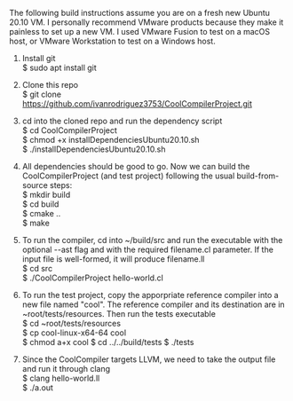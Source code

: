 The following build instructions assume you are on a fresh new Ubuntu 20.10 VM. I personally recommend VMware products because they make it painless to set up a new VM. I used VMware Fusion to test on a macOS host, or VMware Workstation to test on a Windows host. 

1. Install git <br/>
  $ sudo apt install git <br/>

2. Clone this repo  <br/>
  $ git clone https://github.com/ivanrodriguez3753/CoolCompilerProject.git <br/>
  
3. cd into the cloned repo and run the dependency script <br/>
  $ cd CoolCompilerProject <br/>
  $ chmod +x installDependenciesUbuntu20.10.sh <br/>
  $ ./installDependenciesUbuntu20.10.sh <br/>
  
4. All dependencies should be good to go. Now we can build the CoolCompilerProject (and test project) following the usual build-from-source steps: <br/>
  $ mkdir build <br/>
  $ cd build <br/>
  $ cmake .. <br/>
  $ make <br/>
  
5. To run the compiler, cd into ~/build/src and run the executable with the optional --ast flag and with the required filename.cl parameter. If the input file is well-formed, it will produce filename.ll <br/>
  $ cd src <br/>
  $ ./CoolCompilerProject hello-world.cl <br/>

6. To run the test project, copy the apporpriate reference compiler into a new file named "cool". The reference compiler and its destination are in ~root/tests/resources. Then run the tests executable <br/>
  $ cd ~root/tests/resources <br/>
  $ cp cool-linux-x64-64 cool <br/>
  $ chmod a+x cool
  $ cd ../../build/tests
  $ ./tests

7. Since the CoolCompiler targets LLVM, we need to take the output file and run it through clang <br/>
  $ clang hello-world.ll <br/>
  $ ./a.out <br/>
  
  
